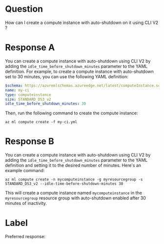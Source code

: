
# Question

How can I create a compute instance with auto-shutdown on it using CLI V2 ?

# Response A

You can create a compute instance with auto-shutdown using CLI V2 by adding the `idle_time_before_shutdown_minutes` parameter to the YAML definition. For example, to create a compute instance with auto-shutdown set to 30 minutes, you can use the following YAML definition:

```YAML
$schema: https://azuremlschemas.azureedge.net/latest/computeInstance.schema.json 
name: my-ci
type: computeinstance
size: STANDARD_DS3_v2
idle_time_before_shutdown_minutes: 30
```

Then, run the following command to create the compute instance:

```azurecli
az ml compute create -f my-ci.yml
```

# Response B

You can create a compute instance with auto-shutdown using CLI V2 by adding the `idle_time_before_shutdown_minutes` parameter to the YAML definition and setting it to the desired number of minutes. Here's an example command:

```
az ml compute create -n mycomputeinstance -g myresourcegroup -s STANDARD_DS3_v2 --idle-time-before-shutdown-minutes 30
```

This will create a compute instance named `mycomputeinstance` in the `myresourcegroup` resource group with auto-shutdown enabled after 30 minutes of inactivity.

# Label

Preferred response: 
